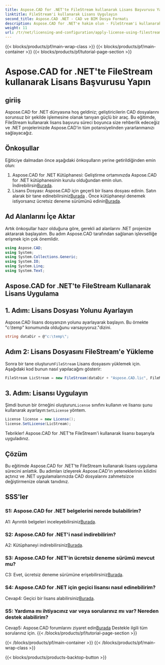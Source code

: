 ```yaml
---
title: Aspose.CAD for .NET'te FileStream kullanarak Lisans Başvurusu Yapın
linktitle: FileStream'i kullanarak Lisans Uygulayın
second_title: Aspose.CAD .NET - CAD ve BIM Dosya Formatı
description: Aspose.CAD for .NET'e hakim olun - FileStream'i kullanarak lisansları sorunsuz bir şekilde uygulayın. Adım adım kılavuzu keşfedin ve potansiyelin kilidini açın. Şimdi İndirin!
weight: 11
url: /tr/net/licensing-and-configuration/apply-license-using-filestream/
---
```


{{< blocks/products/pf/main-wrap-class >}}
{{< blocks/products/pf/main-container >}}
{{< blocks/products/pf/tutorial-page-section >}}

# Aspose.CAD for .NET'te FileStream kullanarak Lisans Başvurusu Yapın

## giriiş

Aspose.CAD for .NET dünyasına hoş geldiniz; geliştiricilerin CAD dosyalarını sorunsuz bir şekilde işlemesine olanak tanıyan güçlü bir araç. Bu eğitimde, FileStream kullanarak lisans başvuru süreci boyunca size rehberlik edeceğiz ve .NET projelerinizde Aspose.CAD'in tüm potansiyelinden yararlanmanızı sağlayacağız.

## Önkoşullar

Eğiticiye dalmadan önce aşağıdaki önkoşulların yerine getirildiğinden emin olun:
1.  Aspose.CAD for .NET Kütüphanesi: Geliştirme ortamınızda Aspose.CAD for .NET kütüphanesinin kurulu olduğundan emin olun. İndirebilirsin[Burada](https://releases.aspose.com/cad/net/).
2.  Lisans Dosyası: Aspose.CAD için geçerli bir lisans dosyası edinin. Satın alarak bir tane edinebilirsiniz[Burada](https://purchase.aspose.com/buy) . Önce kütüphaneyi denemek istiyorsanız ücretsiz deneme sürümünü edinin[Burada](https://releases.aspose.com/).

## Ad Alanlarını İçe Aktar

Artık önkoşullar hazır olduğuna göre, gerekli ad alanlarını .NET projenize aktararak başlayalım. Bu adım Aspose.CAD tarafından sağlanan işlevselliğe erişmek için çok önemlidir.
```csharp
using Aspose.CAD;
using System;
using System.Collections.Generic;
using System.IO;
using System.Linq;
using System.Text;
```

## Aspose.CAD for .NET'te FileStream Kullanarak Lisans Uygulama

## 1. Adım: Lisans Dosyası Yolunu Ayarlayın

Aspose.CAD lisans dosyanızın yolunu ayarlayarak başlayın. Bu örnekte "c:\temp" konumunda olduğunu varsayıyoruz.\"dizini.
```csharp
string dataDir = @"c:\temp\";
```

## Adım 2: Lisans Dosyasını FileStream'e Yükleme

 Sonra bir tane oluşturun`FileStream` Lisans dosyasını yüklemek için. Aşağıdaki kod bunun nasıl yapılacağını gösterir:
```csharp
FileStream LicStream = new FileStream(dataDir + "Aspose.CAD.lic", FileMode.Open);
```

## 3. Adım: Lisansı Uygulayın

 Şimdi bunun bir örneğini oluşturun`License` sınıfını kullanın ve lisansı şunu kullanarak ayarlayın:`SetLicense` yöntem.
```csharp
License license = new License();
license.SetLicense(LicStream);
```

Tebrikler! Aspose.CAD for .NET'te FileStream'i kullanarak lisansı başarıyla uyguladınız.

## Çözüm

Bu eğitimde Aspose.CAD for .NET'te FileStream kullanarak lisans uygulama sürecini anlattık. Bu adımları izleyerek Aspose.CAD'in yeteneklerinin kilidini açtınız ve .NET uygulamalarınızda CAD dosyalarını zahmetsizce değiştirmenize olanak tanıdınız.

## SSS'ler

### S1: Aspose.CAD for .NET belgelerini nerede bulabilirim?

 A1: Ayrıntılı belgeleri inceleyebilirsiniz[Burada](https://reference.aspose.com/cad/net/).

### S2: Aspose.CAD for .NET'i nasıl indirebilirim?

 A2: Kütüphaneyi indirebilirsiniz[Burada](https://releases.aspose.com/cad/net/).

### S3: Aspose.CAD for .NET'in ücretsiz deneme sürümü mevcut mu?

 C3: Evet, ücretsiz deneme sürümüne erişebilirsiniz[Burada](https://releases.aspose.com/).

### S4: Aspose.CAD for .NET için geçici lisansı nasıl edinebilirim?

 Cevap4: Geçici bir lisans alabilirsiniz[Burada](https://purchase.aspose.com/temporary-license/).

### S5: Yardıma mı ihtiyacınız var veya sorularınız mı var? Nereden destek alabilirim?

 Cevap5: Aspose.CAD forumlarını ziyaret edin[Burada](https://forum.aspose.com/c/cad/19) Destekle ilgili tüm sorularınız için.
{{< /blocks/products/pf/tutorial-page-section >}}

{{< /blocks/products/pf/main-container >}}
{{< /blocks/products/pf/main-wrap-class >}}

{{< blocks/products/products-backtop-button >}}

